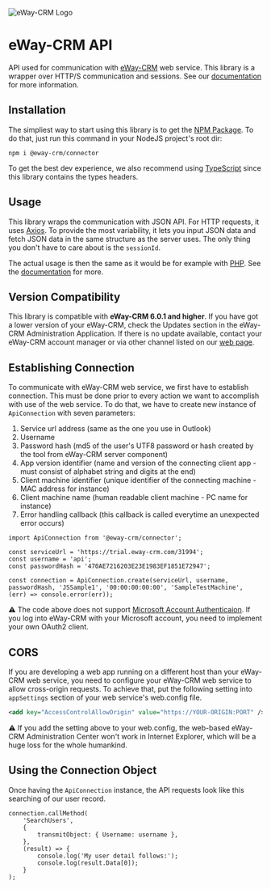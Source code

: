 ![eWay-CRM Logo](https://www.eway-crm.com/wp-content/themes/eway/img/logo_new-new.svg)
# eWay-CRM API
API used for communication with [eWay-CRM](http://www.eway-crm.com/) web service. This library is a wrapper over HTTP/S communication and sessions. See our [documentation](https://kb.eway-crm.com/documentation/6-add-ins/6-7-api-1) for more information.

## Installation
The simpliest way to start using this library is to get the  [NPM Package](https://www.npmjs.com/package/@eway-crm/connector). To do that, just run this command in your NodeJS project's root dir:

```
npm i @eway-crm/connector
```

To get the best dev experience, we also recommend using [TypeScript](https://www.typescriptlang.org/) since this library contains the types headers.

## Usage

This library wraps the communication with JSON API. For HTTP requests, it uses [Axios](https://github.com/axios/axios). To provide the most variability, it lets you input JSON data and fetch JSON data in the same structure as the server uses. The only thing you don't have to care about is the `sessionId`.

The actual usage is then the same as it would be for example with  [PHP](https://github.com/rstefko/eway-crm-php-lib). See the  [documentation](https://kb.eway-crm.com/documentation/6-add-ins/6-7-api-1)  for more.

## Version Compatibility

This library is compatible with **eWay-CRM 6.0.1 and higher**. If you have got a lower version of your eWay-CRM, check the Updates section in the eWay-CRM Administration Application. If there is no update available, contact your eWay-CRM account manager or via other channel listed on our [web page](https://www.eway-crm.com/contact/).

## Establishing Connection

To communicate with eWay-CRM web service, we first have to establish connection. This must be done prior to every action we want to accomplish with use of the web service. To do that, we have to  create new instance of ```ApiConnection``` with seven parameters:
1. Service url address (same as the one you use in Outlook)
2. Username
3. Password hash (md5 of the user's UTF8 password or hash created by the tool from eWay-CRM server component)
4. App version identifier (name and version of the connecting client app - must consist of alphabet string and digits at the end)
5. Client machine identifier (unique identifier of the connecting machine - MAC address for instance)
6. Client machine name (human readable client machine - PC name for instance)
7. Error handling callback (this callback is called everytime an unexpected error occurs)

```JS
import ApiConnection from '@eway-crm/connector';

const serviceUrl = 'https://trial.eway-crm.com/31994';
const username = 'api';
const passwordHash = '470AE7216203E23E1983EF1851E72947';

const connection = ApiConnection.create(serviceUrl, username, passwordHash, 'JSSample1', '00:00:00:00:00', 'SampleTestMachine', (err) => console.error(err));
```

⚠️ The code above does not support [Microsoft Account Authenticaion](https://kb.eway-crm.com/documentation/2-installation/2-3-installation-the-server-part/adjust-eway-crm-web-service-for-azure-login-office-365?set_language=en). If you log into eWay-CRM with your Microsoft account, you need to implement your own OAuth2 client.

## CORS

If you are developing a web app running on a different host than your eWay-CRM web service, you need to configure your eWay-CRM web service to allow cross-origin requests. To achieve that, put the following setting into `appSettings` section of your web service's web.config file.

```XML
<add key="AccessControlAllowOrigin" value="https://YOUR-ORIGIN:PORT" />
```

⚠ If you add the setting above to your web.config, the web-based eWay-CRM Administration Center won't work in Internet Explorer, which will be a huge loss for the whole humankind.

## Using the Connection Object

Once having the `ApiConnection` instance, the API requests look like this searching of our user record.

```JS
connection.callMethod(
    'SearchUsers',
    {
        transmitObject: { Username: username },
    },
    (result) => {
        console.log('My user detail follows:');
        console.log(result.Data[0]);
    }
);
```
